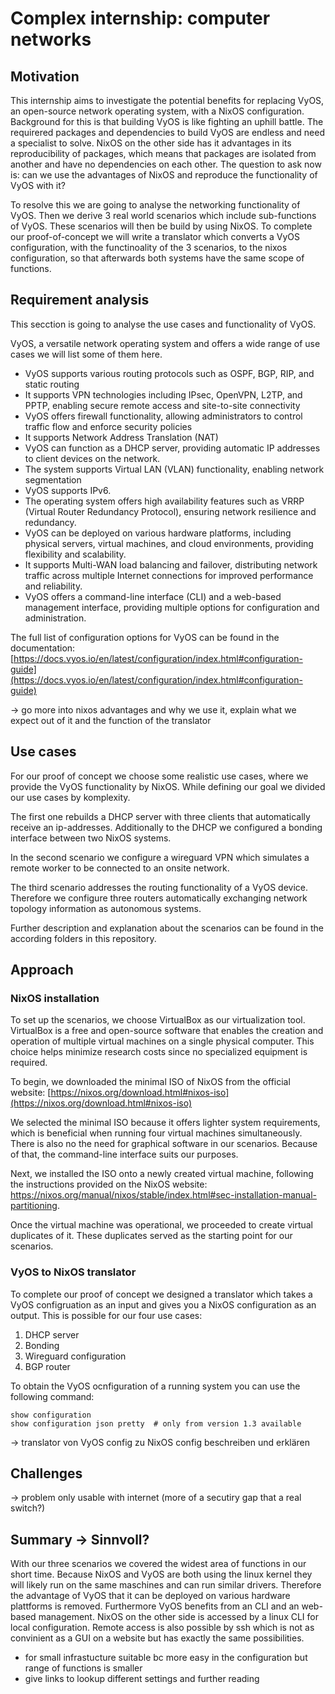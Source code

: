 # Complex internship: computer networks
## Motivation 
This internship aims to investigate the potential benefits for replacing VyOS, an open-source network operating system, with a NixOS configuration. Background for this is that building VyOS is like fighting an uphill battle. The requirered packages and dependencies to build VyOS are endless and need a specialist to solve. 
NixOS on the other side has it advantages in its reproducibility of packages, which means that packages are isolated from another and have no dependencies on each other.
The question to ask now is: can we use the advantages of NixOS and reproduce the functionality of VyOS with it? 

To resolve this we are going to analyse the networking functionality of VyOS. Then we derive 3 real world scenarios which include sub-functions of VyOS. These scenarios will then be build by using NixOS. To complete our proof-of-concept we will write a translator which converts a VyOS configuration, with the functinoality of the 3 scenarios, to the nixos configuration, so that afterwards both systems have the same scope of functions.

## Requirement analysis 
This secction is going to analyse the use cases and functionality of VyOS. 

VyOS, a versatile network operating system and offers a wide range of use cases we will list some of them here. 

- VyOS supports various routing protocols such as OSPF, BGP, RIP, and static routing
- It supports VPN technologies including IPsec, OpenVPN, L2TP, and PPTP, enabling secure remote access and site-to-site connectivity
- VyOS offers firewall functionality, allowing administrators to control traffic flow and enforce security policies
- It supports Network Address Translation (NAT)
- VyOS can function as a DHCP server, providing automatic IP addresses to client devices on the network.
- The system supports Virtual LAN (VLAN) functionality, enabling network segmentation
- VyOS supports IPv6.
- The operating system offers high availability features such as VRRP (Virtual Router Redundancy Protocol), ensuring network resilience and redundancy.
- VyOS can be deployed on various hardware platforms, including physical servers, virtual machines, and cloud environments, providing flexibility and scalability.
- It supports Multi-WAN load balancing and failover, distributing network traffic across multiple Internet connections for improved performance and reliability.
- VyOS offers a command-line interface (CLI) and a web-based management interface, providing multiple options for configuration and administration.

The full list of configuration options for VyOS can be found in the documentation:
[https://docs.vyos.io/en/latest/configuration/index.html#configuration-guide](https://docs.vyos.io/en/latest/configuration/index.html#configuration-guide)


-> go more into nixos advantages and why we use it, explain what we expect out of it and the function of the translator

## Use cases 
For our proof of concept we choose some realistic use cases, where we provide the VyOS functionality by NixOS. While defining our goal we divided our use cases by komplexity. 

The first one rebuilds a DHCP server with three clients that automatically receive an ip-addresses. Additionally to the DHCP we configured a bonding interface between two NixOS systems. 

In the second scenario we configure a wireguard VPN which simulates a remote worker to be connected to an onsite network.

The third scenario addresses the routing functionality of a VyOS device. Therefore we configure three routers automatically exchanging network topology information as autonomous systems. 

Further description and explanation about the scenarios can be found in the according folders in this repository. 

## Approach 

### NixOS installation
To set up the scenarios, we choose VirtualBox as our virtualization tool. VirtualBox is a free and open-source software that enables the creation and operation of multiple virtual machines on a single physical computer. This choice helps minimize research costs since no specialized equipment is required.

To begin, we downloaded the minimal ISO of NixOS from the official website: 
[https://nixos.org/download.html#nixos-iso](https://nixos.org/download.html#nixos-iso)

We selected the minimal ISO because it offers lighter system requirements, which is beneficial when running four virtual machines simultaneously. There is also no the need for graphical software in our scenarios. Because of that, the command-line interface suits our purposes.

Next, we installed the ISO onto a newly created virtual machine, following the instructions provided on the NixOS website: https://nixos.org/manual/nixos/stable/index.html#sec-installation-manual-partitioning.

Once the virtual machine was operational, we proceeded to create virtual duplicates of it. These duplicates served as the starting point for our scenarios.


### VyOS to NixOS translator
To complete our proof of concept we designed a translator which takes a VyOS configruation as an input and gives you a NixOS configuration as an output. This is possible for our four use cases: 
1. DHCP server
2. Bonding
3. Wireguard configuration
4. BGP router 

To obtain the VyOS ocnfiguration of a running system you can use the following command: 
```
show configuration 
show configuration json pretty  # only from version 1.3 available
```


-> translator von VyOS config zu NixOS config beschreiben und erklären 


## Challenges 

-> problem only usable with internet (more of a secutiry gap that a real switch?)

## Summary -> Sinnvoll? 
With our three scenarios we covered the widest area of functions in our short time. Because NixOS and VyOS are both using the linux kernel they will likely run on the same maschines and can run similar drivers. Therefore the advantage of VyOS that it can be deployed on various hardware plattforms is removed. Furthermore VyOS benefits from an CLI and an web-based management. NixOS on the other side is accessed by a linux CLI for local configuration. Remote access is also possible by ssh which is not as convinient as a GUI on a website but has exactly the same possibilities.


- for small infrastucture suitable bc more easy in the configuration but range of functions is smaller 
- give links to lookup different settings and further reading 
